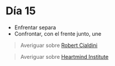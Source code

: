 # Día 15

- Enfrentar separa
- Confrontar, con el frente junto, une

> Averiguar sobre [Robert Cialdini](https://en.wikipedia.org/wiki/Robert_Cialdini)

> Averiguar sobre [Heartmind Institute](https://heartmindinstitute.org/)
